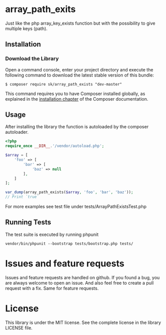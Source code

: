 array_path_exits
================

Just like the php array_key_exists function but with the possibility to give multiple keys (path).

Installation
------------

### Download the Library

Open a command console, enter your project directory and execute the
following command to download the latest stable version of this bundle:

```console
$ composer require sk/array_path_exists "dev-master"
```

This command requires you to have Composer installed globally, as explained
in the [installation chapter](https://getcomposer.org/doc/00-intro.md)
of the Composer documentation.

Usage
-----

After installing the library the function is autoloaded by the composer autoloader.

```php
<?php
require_once __DIR__.'/vendor/autoload.php';

$array = [
    'foo' => [
        'bar' => [
            'baz' => null
        ],
    ]
];

var_dump(array_path_exists($array, 'foo', 'bar', 'baz'));
// Print `true`
```
For more examples see test file under tests/ArrayPathExistsTest.php


Running Tests
-------------

The test suite is executed by running phpunit

```
vendor/bin/phpunit --bootstrap tests/bootstrap.php tests/
```

Issues and feature requests
===========================

Issues and feature requests are handled on github. If you found a bug, you are always welcome to open an issue. And also feel
free to create a pull request with a fix. Same for feature requests.

License
=======

This library is under the MIT license. See the complete license in the library LICENSE file.
